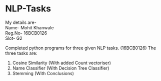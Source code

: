 # NLP-Tasks

My details are-<br> 
Name- Mohit Khanwale<br>
Reg.No- 16BCB0126<br>
Slot- G2<br>

Completed python programs for three given NLP tasks. (16BCB0126)
The three tasks are:
1. Cosine Similarity (With added Count vectoriser)
2. Name Classifier (With Decision Tree Classifier)
3. Stemming (With Conclusions)
